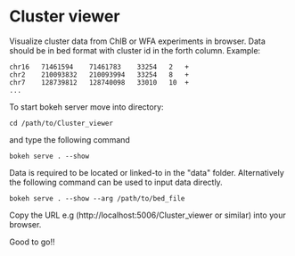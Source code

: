 # Cluster viewer
Visualize cluster data from ChIB or WFA experiments in browser.
Data should be in bed format with cluster id in the forth column. Example:
```
chr16	71461594	71461783	33254	2	+
chr2	210093832	210093994	33254	8	+
chr7	128739812	128740098	33010	10	+
...
```

To start bokeh server move into directory:
```
cd /path/to/Cluster_viewer
```

and type the following command
``` 
bokeh serve . --show
```

Data is required to be located or linked-to in the "data" folder.
Alternatively the following command can be used to input data directly.
```
bokeh serve . --show --arg /path/to/bed_file
```

Copy the URL e.g (http://localhost:5006/Cluster_viewer or similar) into your browser.

Good to go!!

